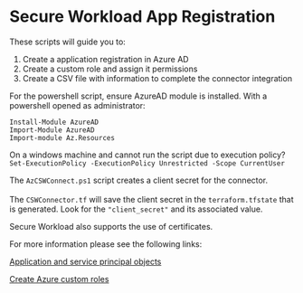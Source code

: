 # Secure Workload App Registration

These scripts will guide you to:
1. Create a application registration in Azure AD
2. Create a custom role and assign it permissions
3. Create a CSV file with information to complete the connector integration

For the powershell script, ensure AzureAD module is installed. With a powershell opened as administrator:

`Install-Module AzureAD`</br>`Import-Module AzureAD`</br>`Import-module Az.Resources`

On a windows machine and cannot run the script due to execution policy?</br>`Set-ExecutionPolicy -ExecutionPolicy Unrestricted -Scope CurrentUser`

The `AzCSWConnect.ps1` script creates a client secret for the connector.
</br></br>The `CSWConnector.tf` will save the client secret in the `terraform.tfstate` that is generated. Look for the `"client_secret"` and its associated value.

Secure Workload also supports the use of certificates. 

For more information please see the following links:

[Application and service principal objects](https://learn.microsoft.com/en-us/azure/active-directory/develop/app-objects-and-service-principals)

[Create Azure custom roles](https://learn.microsoft.com/en-us/azure/role-based-access-control/custom-roles-powershell)